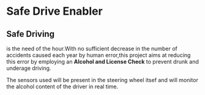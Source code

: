 Safe Drive Enabler 
==========

Safe Driving 
-------------
is the need of the hour.With no sufficient decrease in the number of accidents caused each year by human error,this project aims at reducing this error by employing an **Alcohol and License Check** to prevent drunk and underage driving.

The sensors used will be present in the steering wheel itsef and will monitor the alcohol content of the driver in real time.
